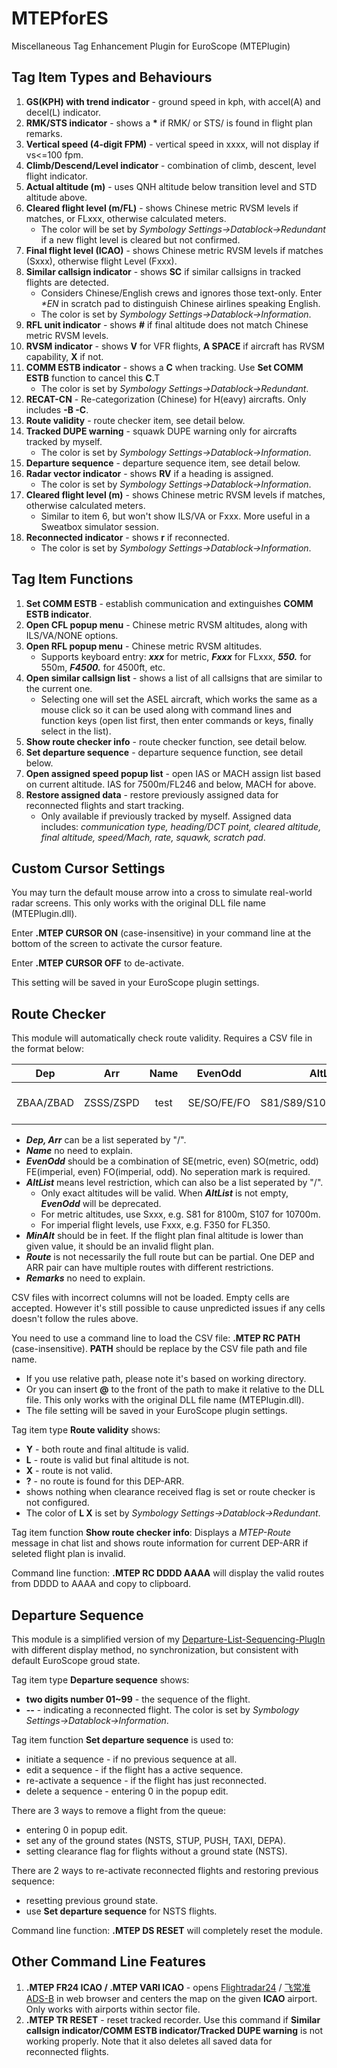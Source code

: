 # MTEPforES

Miscellaneous Tag Enhancement Plugin for EuroScope (MTEPlugin)

## Tag Item Types and Behaviours

1. **GS(KPH) with trend indicator** - ground speed in kph, with accel(A) and decel(L) indicator.
2. **RMK/STS indicator** - shows a **\*** if RMK/ or STS/ is found in flight plan remarks.
3. **Vertical speed (4-digit FPM)** - vertical speed in xxxx, will not display if vs<=100 fpm.
4. **Climb/Descend/Level indicator** - combination of climb, descent, level flight indicator.
5. **Actual altitude (m)** - uses QNH altitude below transition level and STD altitude above.
6. **Cleared flight level (m/FL)** - shows Chinese metric RVSM levels if matches, or FLxxx, otherwise calculated meters.
    + The color will be set by *Symbology Settings->Datablock->Redundant* if a new flight level is cleared but not confirmed.
7. **Final flight level (ICAO)** - shows Chinese metric RVSM levels if matches (Sxxx), otherwise flight Level (Fxxx).
8. **Similar callsign indicator** - shows **SC** if similar callsigns in tracked flights are detected.
    + Considers Chinese/English crews and ignores those text-only. Enter *\*EN* in scratch pad to distinguish Chinese airlines speaking English.
    + The color is set by *Symbology Settings->Datablock->Information*.
9. **RFL unit indicator** - shows **#** if final altitude does not match Chinese metric RVSM levels.
10. **RVSM indicator** - shows **V** for VFR flights, **A SPACE** if aircraft has RVSM capability, **X** if not.
11. **COMM ESTB indicator** - shows a **C** when tracking. Use **Set COMM ESTB** function to cancel this **C**.T
    + The color is set by *Symbology Settings->Datablock->Redundant*.
12. **RECAT-CN** - Re-categorization (Chinese) for H(eavy) aircrafts. Only includes **-B -C**.
13. **Route validity** - route checker item, see detail below.
14. **Tracked DUPE warning** - squawk DUPE warning only for aircrafts tracked by myself.
    + The color is set by *Symbology Settings->Datablock->Information*.
15. **Departure sequence** - departure sequence item, see detail below.
16. **Radar vector indicator** - shows **RV** if a heading is assigned.
    + The color is set by *Symbology Settings->Datablock->Information*.
17. **Cleared flight level (m)** - shows Chinese metric RVSM levels if matches, otherwise calculated meters.
    + Similar to item 6, but won't show ILS/VA or Fxxx. More useful in a Sweatbox simulator session.
18. **Reconnected indicator** - shows **r** if reconnected.
    + The color is set by *Symbology Settings->Datablock->Information*.

## Tag Item Functions

1. **Set COMM ESTB** - establish communication and extinguishes **COMM ESTB indicator**.
2. **Open CFL popup menu** - Chinese metric RVSM altitudes, along with ILS/VA/NONE options.
3. **Open RFL popup menu** - Chinese metric RVSM altitudes.
   + Supports keyboard entry: ***xxx*** for metric, ***Fxxx*** for FLxxx, ***550.*** for 550m, ***F4500.*** for 4500ft, etc.
4. **Open similar callsign list** - shows a list of all callsigns that are similar to the current one.
   + Selecting one will set the ASEL aircraft, which works the same as a mouse click so it can be used along with command lines and function keys (open list first, then enter commands or keys, finally select in the list).
5. **Show route checker info** - route checker function, see detail below.
6. **Set departure sequence** - departure sequence function, see detail below.
7. **Open assigned speed popup list** - open IAS or MACH assign list based on current altitude. IAS for 7500m/FL246 and below, MACH for above.
8. **Restore assigned data** - restore previously assigned data for reconnected flights and start tracking.
   + Only available if previously tracked by myself. Assigned data includes: *communication type, heading/DCT point, cleared altitude, final altitude, speed/Mach, rate, squawk, scratch pad*.

## Custom Cursor Settings

You may turn the default mouse arrow into a cross to simulate real-world radar screens. This only works with the original DLL file name (MTEPlugin.dll).

Enter **.MTEP CURSOR ON** (case-insensitive) in your command line at the bottom of the screen to activate the cursor feature.

Enter **.MTEP CURSOR OFF** to de-activate.

This setting will be saved in your EuroScope plugin settings.

## Route Checker

This module will automatically check route validity. Requires a CSV file in the format below:

Dep|Arr|Name|EvenOdd|AltList|MinAlt|Route|Remarks
|:---:|:---:|:---:|:---:|:---:|:---:|:---:|:---:|
|ZBAA/ZBAD|ZSSS/ZSPD|test|SE/SO/FE/FO|S81/S89/S107/F350/F450|9800|ELKUR .... SASAN|test only

+ ***Dep, Arr*** can be a list seperated by "/".
+ ***Name*** no need to explain.
+ ***EvenOdd*** should be a combination of SE(metric, even) SO(metric, odd) FE(imperial, even) FO(imperial, odd). No seperation mark is required.
+ ***AltList*** means level restriction, which can also be a list seperated by "/".
  + Only exact altitudes will be valid. When ***AltList*** is not empty, ***EvenOdd*** will be deprecated.
  + For metric altitudes, use Sxxx, e.g. S81 for 8100m, S107 for 10700m.
  + For imperial flight levels, use Fxxx, e.g. F350 for FL350.
+ ***MinAlt*** should be in feet. If the flight plan final altitude is lower than given value, it should be an invalid flight plan.
+ ***Route*** is not necessarily the full route but can be partial. One DEP and ARR pair can have multiple routes with different restrictions.
+ ***Remarks*** no need to explain.

CSV files with incorrect columns will not be loaded. Empty cells are accepted. However it's still possible to cause unpredicted issues if any cells doesn't follow the rules above.

You need to use a command line to load the CSV file: **.MTEP RC PATH** (case-insensitive). **PATH** should be replace by the CSV file path and file name.

+ If you use relative path, please note it's based on working directory.
+ Or you can insert **@** to the front of the path to make it relative to the DLL file. This only works with the original DLL file name (MTEPlugin.dll).
+ The file setting will be saved in your EuroScope plugin settings.

Tag item type **Route validity** shows:

+ **Y** - both route and final altitude is valid.
+ **L** - route is valid but final altitude is not.
+ **X** - route is not valid.
+ **?** - no route is found for this DEP-ARR.
+ shows nothing when clearance received flag is set or route checker is not configured.
+ The color of **L X** is set by *Symbology Settings->Datablock->Redundant*.

Tag item function **Show route checker info**: Displays a *MTEP-Route* message in chat list and shows route information for current DEP-ARR if seleted flight plan is invalid.

Command line function: **.MTEP RC DDDD AAAA** will display the valid routes from DDDD to AAAA and copy to clipboard.

## Departure Sequence

This module is a simplified version of my [Departure-List-Sequencing-PlugIn](https://github.com/KingfuChan/Departure-List-Sequencing-PlugIn-for-EuroScope) with different display method, no synchronization, but consistent with default EuroScope groud state.

Tag item type **Departure sequence** shows:

+ **two digits number 01~99** - the sequence of the flight.
+ **--** - indicating a reconnected flight. The color is set by *Symbology Settings->Datablock->Information*.

Tag item function **Set departure sequence** is used to:

+ initiate a sequence - if no previous sequence at all.
+ edit a sequence - if the flight has a active sequence.
+ re-activate a sequence - if the flight has just reconnected.
+ delete a sequence - entering 0 in the popup edit.

There are 3 ways to remove a flight from the queue:

+ entering 0 in popup edit.
+ set any of the ground states (NSTS, STUP, PUSH, TAXI, DEPA).
+ setting clearance flag for flights without a ground state (NSTS).

There are 2 ways to re-activate reconnected flights and restoring previous sequence:

+ resetting previous ground state.
+ use **Set departure sequence** for NSTS flights.

Command line function: **.MTEP DS RESET** will completely reset the module.

## Other Command Line Features

1. **.MTEP FR24 ICAO / .MTEP VARI ICAO** - opens [Flightradar24](https://www.flightradar24.com/) / [飞常准ADS-B](https://flightadsb.variflight.com/) in web browser and centers the map on the given **ICAO** airport. Only works with airports within sector file.
2. **.MTEP TR RESET** - reset tracked recorder. Use this command if **Similar callsign indicator/COMM ESTB indicator/Tracked DUPE warning** is not working properly. Note that it also deletes all saved data for reconnected flights.
